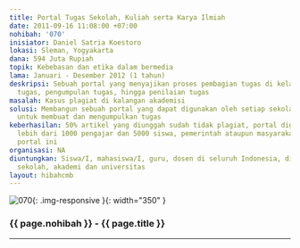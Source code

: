 ```yaml
---
title: Portal Tugas Sekolah, Kuliah serta Karya Ilmiah
date: 2011-09-16 11:08:00 +07:00
nohibah: '070'
inisiator: Daniel Satria Koestoro
lokasi: Sleman, Yogyakarta
dana: 594 Juta Rupiah
topik: Kebebasan dan etika dalam bermedia
lama: Januari - Desember 2012 (1 tahun)
deskripsi: Sebuah portal yang menyajikan proses pembagian tugas di kelas, pengerjaan
  tugas, pengumpulan tugas, hingga penilaian tugas
masalah: Kasus plagiat di kalangan akademisi
solusi: Membangun sebuah portal yang dapat digunakan oleh setiap sekolah dan universitas
  untuk membuat dan mengumpulkan tugas
keberhasilan: 50% artikel yang diunggah sudah tidak plagiat, portal digunakan oleh
  lebih dari 1000 pengajar dan 5000 siswa, pemerintah ataupun masyarakat mau mendukung
  portal ini
organisasi: NA
diuntungkan: Siswa/I, mahasiswa/I, guru, dosen di seluruh Indonesia, dinas pendidikan,
  sekolah, akademi dan universitas
layout: hibahcmb
---
```


![070](/static/img/hibahcmb/070.png){: .img-responsive }{: width="350" }

### {{ page.nohibah }} - {{ page.title }}

---
